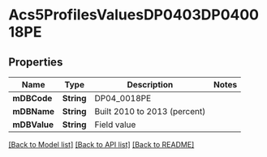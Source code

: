 # Acs5ProfilesValuesDP0403DP040018PE

## Properties
Name | Type | Description | Notes
------------ | ------------- | ------------- | -------------
**mDBCode** | **String** | DP04_0018PE | 
**mDBName** | **String** | Built 2010 to 2013 (percent) | 
**mDBValue** | **String** | Field value | 

[[Back to Model list]](../README.md#documentation-for-models) [[Back to API list]](../README.md#documentation-for-api-endpoints) [[Back to README]](../README.md)


